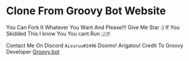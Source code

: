 # Clone From Groovy Bot Website
You Can Fork It Whatever You Want And Please!!!
Give Me Star :) If You Skidded This I know You You cant Run 🇯🇵

Contact Me On Discord `Aisuruu#2496`
Doomo! Arigatou!
Credit To Groovy Developer [Groovy.bot](https://groovy.bot)
